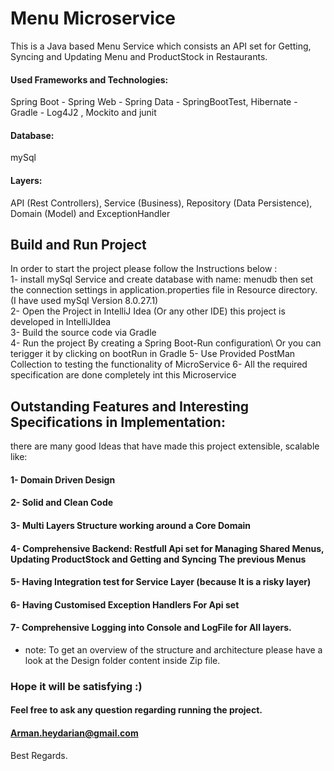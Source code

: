 # Menu Microservice
This is a Java based Menu Service which consists an API set for Getting, Syncing and Updating Menu and ProductStock in Restaurants.


#### Used Frameworks and Technologies:
Spring Boot - Spring Web - Spring Data - SpringBootTest, Hibernate - Gradle - Log4J2 , Mockito and junit


#### Database:
mySql


#### Layers:
API (Rest Controllers), Service (Business), Repository (Data Persistence), Domain (Model) and ExceptionHandler

## Build and Run Project
In order to start the project please follow the Instructions below :\
1- install mySql Service and create database with name: menudb then set the connection settings in application.properties file in Resource directory. (I have used mySql Version 8.0.27.1)\
2- Open the Project in IntelliJ Idea (Or any other IDE) this project is developed in IntelliJIdea\
3- Build the source code via Gradle\
4- Run the project By creating a Spring Boot-Run configuration\ Or you can terigger it by clicking on bootRun in Gradle
5- Use Provided PostMan Collection to testing the functionality of MicroService
6- All the required specification are done completely int this Microservice

## Outstanding Features and Interesting Specifications in Implementation:
there are many good Ideas that have made this project extensible, scalable like:
#### 1- Domain Driven Design 
#### 2- Solid and Clean Code
#### 3- Multi Layers Structure working around a Core Domain
#### 4- Comprehensive Backend: Restfull Api set for Managing Shared Menus, Updating ProductStock and Getting and Syncing The previous Menus
#### 5- Having Integration test for Service Layer (because It is a risky layer)
#### 6- Having Customised Exception Handlers For Api set
#### 7- Comprehensive Logging into Console and LogFile for All layers. 

* note: To get an overview of the structure and architecture please have a look at the Design folder content inside Zip file.

### Hope it will be satisfying :)
#### Feel free to ask any question regarding running the project.
#### Arman.heydarian@gmail.com

Best Regards.
